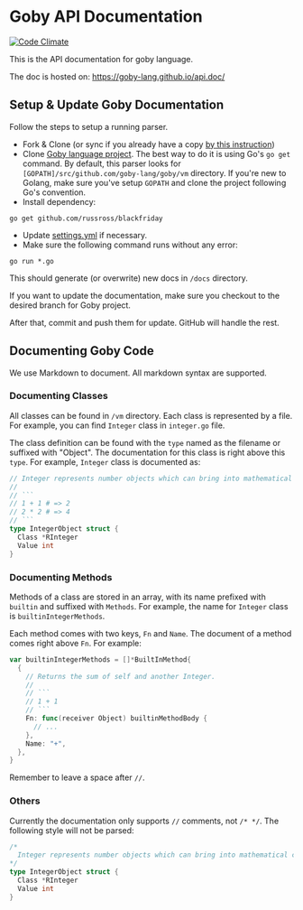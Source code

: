 # Goby API Documentation

[![Code Climate](https://codeclimate.com/github/goby-lang/api.doc/badges/gpa.svg)](https://codeclimate.com/github/goby-lang/api.doc)

This is the API documentation for goby language. 

The doc is hosted on: https://goby-lang.github.io/api.doc/

## Setup & Update Goby Documentation

Follow the steps to setup a running parser.

- Fork & Clone (or sync if you already have a copy [by this instruction](https://help.github.com/articles/syncing-a-fork/))
- Clone [Goby language project](https://github.com/goby-lang/goby). The best way to do it is using Go's `go get` command. By default, this parser looks for `[GOPATH]/src/github.com/goby-lang/goby/vm` directory. If you're new to Golang, make sure you've setup `GOPATH` and clone the project following Go's convention.
- Install dependency:

```plain
go get github.com/russross/blackfriday
```

- Update [settings.yml](https://github.com/goby-lang/api.doc/blob/master/settings.yml) if necessary.
- Make sure the following command runs without any error:

```plain
go run *.go
```

This should generate (or overwrite) new docs in `/docs` directory. 

If you want to update the documentation, make sure you checkout to the desired branch for Goby project.

After that, commit and push them for update. GitHub will handle the rest.

## Documenting Goby Code

We use Markdown to document. All markdown syntax are supported.

### Documenting Classes

All classes can be found in `/vm` directory. Each class is represented by a file. For example, you can find `Integer` class in `integer.go` file.

The class definition can be found with the `type` named as the filename or suffixed with "Object". The documentation for this class is right above this `type`. For example, `Integer` class is documented as:

```go
// Integer represents number objects which can bring into mathematical calculations.
//
// ```
// 1 + 1 # => 2
// 2 * 2 # => 4
// ```
type IntegerObject struct {
  Class *RInteger
  Value int
}
```

### Documenting Methods

Methods of a class are stored in an array, with its name prefixed with `builtin` and suffixed with `Methods`. For example, the name for `Integer` class is `builtinIntegerMethods`.

Each method comes with two keys, `Fn` and `Name`. The document of a method comes right above `Fn`. For example:

```go
var builtinIntegerMethods = []*BuiltInMethod{
  {
    // Returns the sum of self and another Integer.
    //
    // ```
    // 1 + 1
    // ```
    Fn: func(receiver Object) builtinMethodBody {
      // ...
    },
    Name: "+",
  },
}
```

Remember to leave a space after `//`.

### Others

Currently the documentation only supports `//` comments, not `/* */`. The following style will not be parsed:

```go
/*
  Integer represents number objects which can bring into mathematical calculations.
*/
type IntegerObject struct {
  Class *RInteger
  Value int
}
```
